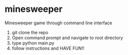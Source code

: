 # minesweeper
Minesweeper game through command line interface

1. git clone the repo
2. Open command prompt and navigate to root directory
3. type python main.py
4. follow instructions and HAVE FUN!! 
